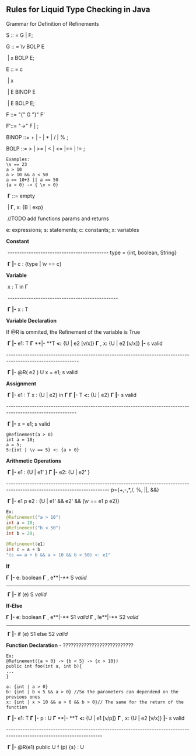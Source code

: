 ## Rules for Liquid Type Checking in Java

Grammar for Definition of Refinements

S :: = G | F;

G :: =    \v BOLP E

​			| x BOLP E;

E :: = c

​		| x

​		| E BINOP E

​		| E BOLP E;

F ::= "{" G "}" F'

F'::= "->" F | ;



BINOP ::=    + | - | * | / | %  ; 			  

BOLP ::=   > | >= | < | <= |== | != ;

```
Examples:
\v == 23
a > 10
a > 10 && a < 50
a == 10+3 || a == 50
{a > 0} -> { \v < 0}
```





​	**Γ** ::= empty

​		| **Γ**,  x: {B | exp}

​		//TODO add functions params and returns

 

e: expressions; s: statements; c: constants; x: variables



**Constant**

​      -------------------------------------------  	type = {int, boolean, String}

​					**Γ** **|-** c : {type | \v == c}		



**Variable**

​					x : T in   **Γ** 

​      -----------------------------------------------    

​					**Γ** **|-**  x :  T





**Variable Declaration**

If @R is ommited, the Refinement of the variable is True

​      **Γ** **|-** e1: T			  **Γ** **|- **T **<:** {U | e2 [v/x]}              **Γ** , x: {U | e2 [v/x]} **|-** s valid

​      -------------------------------------------------------------------------------------------------------------

​			               		**Γ** **|-**  @R( e2 ) U x = e1; s  valid			



**Assignment**

​           **Γ** **|-** e1 : T 	    x : {U | e2} in   **Γ** 	    **Γ** **|-**  T **<:** {U | e2}          **Γ** **|-** s valid

​      ------------------------------------------------------------------------------------------------------------

​		                               			**Γ** **|-**  x = e1; s valid

```
@Refinement(a > 0)
int a = 10;
a = 5;
5:{int | \v == 5} <: {a > 0}
```



**Arithmetic Operations**

​                            **Γ** **|-** e1 : {U | e1' }	      **Γ** **|-** e2: {U | e2' }		 

 -------------------------------------------------------------------------------------------------------------------------- p={+,-,*,/, %, ||, &&}

​      				    **Γ** **|-**  e1 p e2 :  {U | e1' && e2' && (\v == e1 p e2)}			



```java
Ex:
@Refinement("a > 10")
int a = 10;
@Refinement("b < 50")
int b = 20;

@Refinement(e1)
int c = a + b
"(c == a + b && a > 10 && b < 50) <: e1"
```



**If** 

**Γ** **|-** e: boolean	      **Γ** , e**|-** S *valid*	

-------------------------------

​					**Γ** **|-**  if (e) S  *valid*



**If-Else**

**Γ** **|-** e: boolean	      **Γ** , e**|-** S1 *valid*        **Γ** , !e**|-** S2 *valid*	

-------------------------------

​					**Γ** **|-**  if (e) S1 else S2  *valid*





**Function Declaration** - ???????????????????????????

```
Ex:
@Refinement({a > 0} -> {b < 5} -> {x > 10})
public int foo(int a, int b){
...
}

a: {int | a > 0}
b: {int | b < 5 && a > 0} //So the parameters can dependend on the previous ones
x: {int | x > 10 && a > 0 && b > 0}// The same for the return of the function
```

​      **Γ** **|-** e1: T		   **Γ** **|-**  p : U	  **Γ** **|- **T **<:** {U | e1 [v/p]}              **Γ** , x: {U | e2 [v/x]} **|-** s valid

​      -----------------------------------------------------------------------------------------------------------------------

​		               			**Γ** **|-**  @R(e1)  public  U  f (p) {s}  : U

